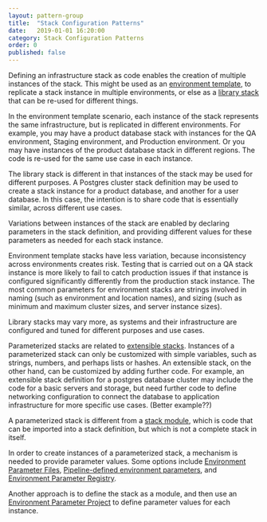 ```yaml
---
layout: pattern-group
title:  "Stack Configuration Patterns"
date:   2019-01-01 16:20:00
category: Stack Configuration Patterns
order: 0
published: false
---
```


Defining an infrastructure stack as code enables the creation of multiple instances of the stack. This might be used as an [environment template](environment-template.adoc), to replicate a stack instance in multiple environments, or else as a [library stack](library-stack.adoc) that can be re-used for different things.

In the environment template scenario, each instance of the stack represents the same infrastructure, but is replicated in different environments. For example, you may have a product database stack with instances for the QA environment, Staging environment, and Production environment. Or you may have instances of the product database stack in different regions. The code is re-used for the same use case in each instance.

The library stack is different in that instances of the stack may be used for different purposes. A Postgres cluster stack definition may be used to create a stack instance for a product database, and another for a user database. In this case, the intention is to share code that is essentially similar, across different use cases.

Variations between instances of the stack are enabled by declaring parameters in the stack definition, and providing different values for these parameters as needed for each stack instance.

Environment template stacks have less variation, because inconsistency across environments creates risk. Testing that is carried out on a QA stack instance is more likely to fail to catch production issues if that instance is configured significantly differently from the production stack instance. The most common parameters for environment stacks are strings involved in naming (such as environment and location names), and sizing (such as minimum and maximum cluster sizes, and server instance sizes).

Library stacks may vary more, as systems and their infrastructure are configured and tuned for different purposes and use cases.

Parameterized stacks are related to [extensible stacks](extensible-stack.adoc). Instances of a parameterized stack can only be customized with simple variables, such as strings, numbers, and perhaps lists or hashes. An extensible stack, on the other hand, can be customized by adding further code. For example, an extensible stack definition for a postgres database cluster may include the code for a basic servers and storage, but need further code to define networking configuration to connect the database to application infrastructure for more specific use cases. (Better example??)

A parameterized stack is different from a [stack module](stack-module.adoc), which is code that can be imported into a stack definition, but which is not a complete stack in itself.

In order to create instances of a parameterized stack, a mechanism is needed to provide parameter values. Some options include [Environment Parameter Files](environment-parameter-files.adoc), [Pipeline-defined environment parameters](pipeline-defined-environment-parameters.adoc), and [Environment Parameter Registry](environment-parameter-registry.adoc).

Another approach is to define the stack as a module, and then use an [Environment Parameter Project](environment-parameter-project.adoc) to define parameter values for each instance.

